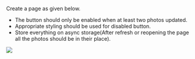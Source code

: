 
Create a page as given below.

- The button should only be enabled when at least two photos updated.
- Appropriate styling should be used for disabled button.
- Store everything on async storage(After refresh or reopening the page all the photos should be in their place).


![](https://firebasestorage.googleapis.com/v0/b/mymasai-school.appspot.com/o/project_files%2Fw4d1assignment.JPEG?alt=media&token=9b589d2e-8698-4bf0-a2c7-61032a81f7a3)
